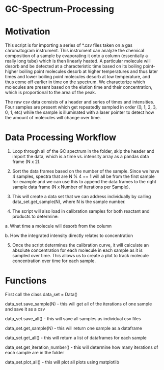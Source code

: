 # GC-Spectrum-Processing

Motivation
=========
This script is for importing a series of *.csv files taken on a gas chromatogram instrument. This instrument can analyze the chemical composition of a sample by evaporating it onto a column (essentially a really long tube) which is then linearly heated. A particular molecule will desorb and be detected at a characteristic time based on its boiling point- higher boiling point molecules desorb at higher temperatures and thus later times and lower boiling point molecules desorb at low temperature, and thus come off earlier in time on the spectrum. We characterize which molecules are present based on the elution time and their concentration, which is proportional to the area of the peak. 

The raw csv data consists of a header and series of times and intensities. Four samples are present which get repeatedly sampled in order (0, 1, 2, 3, 0, 1, etc) while the sample is illuminated with a laser pointer to detect how the amount of molecules will change over time.

Data Processing Workflow
=========================
1. Loop through all of the GC spectrum in the folder, skip the header and import the data, which is a time vs. intensity array as a pandas data frame (N x 2).

2. Sort the data frames based on the number of the sample. Since we have 4 samples, spectra that are N % 4 == 1 will all be from the first sample for example and we can use this to append the data frames to the right sample data frame (N x Number of Iterations per Sample). 

3. This will create a data set that we can address individually by calling data_set.get_sample(N), where N is the sample number.

4. The script will also load in calibration samples for both reactant and products to determine:

  a. What time a molecule will desorb from the column
  
  b. How the integrated intensity directly relates to concentration

5. Once the script determines the calibration curve, it will calculate an absolute concentration for each molecule in each sample as it is sampled over time. This allows us to create a plot to track molecule concentration over time for each sample.


Functions
===========

First call the class data_set = Data()

data_set.save_sample(N) - this will get all of the iterations of one sample and save it as a csv

data_set.save_all() - this will save all samples as individual csv files

data_set.get_sample(N) - this will return one sample as a dataframe

data_set.get_all() - this will return a list of dataframes for each sample

data_set.get_iteration_number() - this will determine how many iterations of each sample are in the folder

data_set.plot_all() - this will plot all plots using matplotlib
